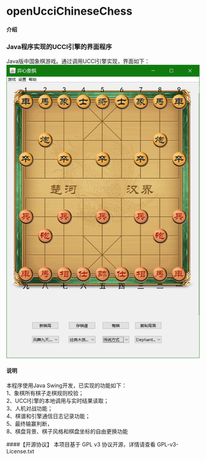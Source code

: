 # openUcciChineseChess

#### 介绍
### Java程序实现的UCCI引擎的界面程序<br/>


Java版中国象棋游戏。通过调用UCCI引擎实现，界面如下：<br/>
![图片3](pic/2.png)

#### 说明
本程序使用Java Swing开发，已实现的功能如下：<br/>
1、象棋所有棋子走棋规则校验；<br/>
2、UCCI引擎的本地调用与实时结果读取；<br/>
3、人机对战功能；<br/>
4、棋谱和引擎通信日志记录功能；<br/>
5、最终输赢判断，<br/>
8、棋盘背景、棋子风格和棋盘坐标的自由更换功能<br/>



####【开源协议】
本项目基于 GPL v3 协议开源，详情请查看 GPL-v3-License.txt

